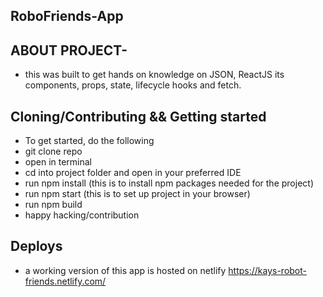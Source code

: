 ## RoboFriends-App

## ABOUT PROJECT-

- this was built to get hands on knowledge on JSON, ReactJS its components, props, state, lifecycle hooks and fetch. 

## Cloning/Contributing && Getting started
- To get started, do the following 
- git clone repo 
- open in terminal 
- cd into project folder and open in your preferred IDE
- run npm install (this is to install npm packages needed for the project)
- run npm start (this is to set up project in your browser)
- run npm build 
- happy hacking/contribution

## Deploys
- a working version of this app is hosted on netlify https://kays-robot-friends.netlify.com/
